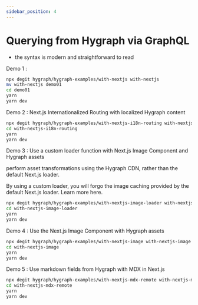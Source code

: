 ```yaml
---
sidebar_position: 4
---
```


# Querying from Hygraph via GraphQL

- the syntax is modern and straightforward to read

Demo 1 :

```bash
npx degit hygraph/hygraph-examples/with-nextjs with-nextjs
mv with-nextjs demo01
cd demo01
yarn
yarn dev
```

Demo 2 : Next.js Internationalized Routing with localized Hygraph content

```bash
npx degit hygraph/hygraph-examples/with-nextjs-i18n-routing with-nextjs-i18n-routing
cd with-nextjs-i18n-routing
yarn
yarn dev
```

Demo 3 : Use a custom loader function with Next.js Image Component and Hygraph assets

perform asset transformations using the Hygraph CDN, rather than the default Next.js loader.

By using a custom loader, you will forgo the image caching provided by the default Next.js loader. Learn more here.

```bash
npx degit hygraph/hygraph-examples/with-nextjs-image-loader with-nextjs-image-loader
cd with-nextjs-image-loader
yarn
yarn dev
```

Demo 4 : Use the Next.js Image Component with Hygraph assets

```bash
npx degit hygraph/hygraph-examples/with-nextjs-image with-nextjs-image
cd with-nextjs-image
yarn
yarn dev
```

Demo 5 : Use markdown fields from Hygraph with MDX in Next.js

```bash
npx degit hygraph/hygraph-examples/with-nextjs-mdx-remote with-nextjs-mdx-remote
cd with-nextjs-mdx-remote
yarn
yarn dev
```
